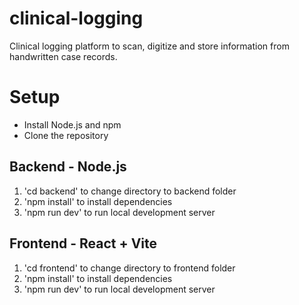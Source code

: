 # clinical-logging
Clinical logging platform to scan, digitize and store information from handwritten case records.

# Setup
- Install Node.js and npm
- Clone the repository

## Backend - Node.js
1. 'cd backend' to change directory to backend folder
2. 'npm install' to install dependencies
3. 'npm run dev' to run local development server

## Frontend - React + Vite
1. 'cd frontend' to change directory to frontend folder
2. 'npm install' to install dependencies
3. 'npm run dev' to run local development server